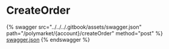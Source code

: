 # CreateOrder

{% swagger src="../../../.gitbook/assets/swagger.json" path="/polymarket/{account}/createOrder" method="post" %}
[swagger.json](../../../.gitbook/assets/swagger.json)
{% endswagger %}

